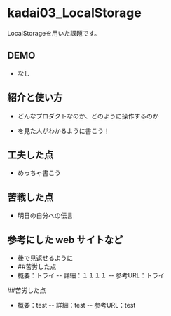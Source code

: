 # kadai03_LocalStorage
LocalStorageを用いた課題です。

## DEMO
- なし

## 紹介と使い方

- どんなプロダクトなのか、どのように操作するのか

- を見た人がわかるように書こう！

## 工夫した点

- めっちゃ書こう

## 苦戦した点

- 明日の自分への伝言

## 参考にした web サイトなど

- 後で見返せるように
- ##苦労した点
- 概要：トライ
-- 詳細：１１１１
-- 参考URL：トライ

##苦労した点
- 概要：test
-- 詳細：test
-- 参考URL：test
